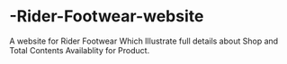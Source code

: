 # -Rider-Footwear-website
A website for Rider Footwear Which Illustrate full details about Shop and Total  Contents Availablity for Product.
